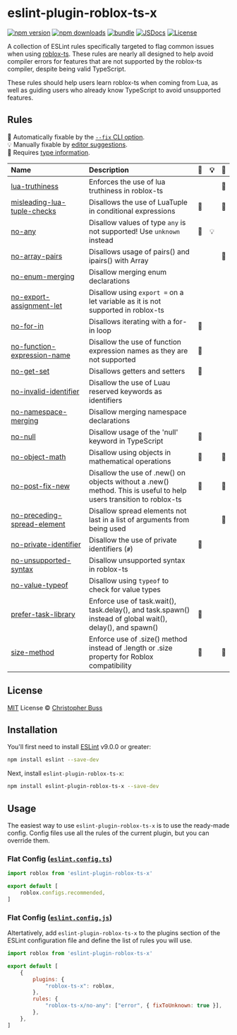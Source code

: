# eslint-plugin-roblox-ts-x

[![npm version][npm-version-src]][npm-version-href]
[![npm downloads][npm-downloads-src]][npm-downloads-href]
[![bundle][bundle-src]][bundle-href]
[![JSDocs][jsdocs-src]][jsdocs-href]
[![License][license-src]][license-href]

A collection of ESLint rules specifically targeted to flag common issues when
using [roblox-ts](https://roblox-ts.github.io/roblox-ts/). These rules are
nearly all designed to help avoid compiler errors for features that are not
supported by the roblox-ts compiler, despite being valid TypeScript.

These rules should help users learn roblox-ts when coming from Lua, as well as
guiding users who already know TypeScript to avoid unsupported features.

## Rules

<!-- Do not manually modify this list. Run: `npm run eslint-docs` -->
<!-- begin auto-generated rules list -->

🔧 Automatically fixable by the [`--fix` CLI option](https://eslint.org/docs/user-guide/command-line-interface#--fix).\
💡 Manually fixable by [editor suggestions](https://eslint.org/docs/latest/use/core-concepts#rule-suggestions).\
💭 Requires [type information](https://typescript-eslint.io/linting/typed-linting).

| Name                                                                                  | Description                                                                                                         | 🔧 | 💡 | 💭 |
| :------------------------------------------------------------------------------------ | :------------------------------------------------------------------------------------------------------------------ | :- | :- | :- |
| [lua-truthiness](src/rules/lua-truthiness/documentation.md)                           | Enforces the use of lua truthiness in roblox-ts                                                                     |    |    | 💭 |
| [misleading-lua-tuple-checks](src/rules/misleading-lua-tuple-checks/documentation.md) | Disallows the use of LuaTuple in conditional expressions                                                            | 🔧 |    | 💭 |
| [no-any](src/rules/no-any/documentation.md)                                           | Disallow values of type `any` is not supported! Use `unknown` instead                                               | 🔧 | 💡 |    |
| [no-array-pairs](src/rules/no-array-pairs/documentation.md)                           | Disallows usage of pairs() and ipairs() with Array<T>                                                               |    |    | 💭 |
| [no-enum-merging](src/rules/no-enum-merging/documentation.md)                         | Disallow merging enum declarations                                                                                  |    |    |    |
| [no-export-assignment-let](src/rules/no-export-assignment-let/documentation.md)       | Disallow using `export =` on a let variable as it is not supported in roblox-ts                                     |    |    |    |
| [no-for-in](src/rules/no-for-in/documentation.md)                                     | Disallows iterating with a for-in loop                                                                              | 🔧 |    |    |
| [no-function-expression-name](src/rules/no-function-expression-name/documentation.md) | Disallow the use of function expression names as they are not supported                                             | 🔧 |    |    |
| [no-get-set](src/rules/no-get-set/documentation.md)                                   | Disallows getters and setters                                                                                       | 🔧 |    |    |
| [no-invalid-identifier](src/rules/no-invalid-identifier/documentation.md)             | Disallow the use of Luau reserved keywords as identifiers                                                           |    |    |    |
| [no-namespace-merging](src/rules/no-namespace-merging/documentation.md)               | Disallow merging namespace declarations                                                                             |    |    |    |
| [no-null](src/rules/no-null/documentation.md)                                         | Disallow usage of the 'null' keyword in TypeScript                                                                  | 🔧 |    |    |
| [no-object-math](src/rules/no-object-math/documentation.md)                           | Disallow using objects in mathematical operations                                                                   | 🔧 |    | 💭 |
| [no-post-fix-new](src/rules/no-post-fix-new/documentation.md)                         | Disallow the use of .new() on objects without a .new() method. This is useful to help users transition to roblox-ts | 🔧 |    | 💭 |
| [no-preceding-spread-element](src/rules/no-preceding-spread-element/documentation.md) | Disallow spread elements not last in a list of arguments from being used                                            |    |    | 💭 |
| [no-private-identifier](src/rules/no-private-identifier/documentation.md)             | Disallow the use of private identifiers (`#`)                                                                       | 🔧 |    |    |
| [no-unsupported-syntax](src/rules/no-unsupported-syntax/documentation.md)             | Disallow unsupported syntax in roblox-ts                                                                            |    |    |    |
| [no-value-typeof](src/rules/no-value-typeof/documentation.md)                         | Disallow using `typeof` to check for value types                                                                    |    |    |    |
| [prefer-task-library](src/rules/prefer-task-library/documentation.md)                 | Enforce use of task.wait(), task.delay(), and task.spawn() instead of global wait(), delay(), and spawn()           | 🔧 |    |    |
| [size-method](src/rules/size-method/documentation.md)                                 | Enforce use of .size() method instead of .length or .size property for Roblox compatibility                         | 🔧 |    | 💭 |

<!-- end auto-generated rules list -->

## License

[MIT](./LICENSE) License © [Christopher Buss](https://github.com/christopher-buss)

<!-- Badges -->

[npm-version-src]: https://img.shields.io/npm/v/eslint-plugin-roblox-ts-x?style=flat&colorA=080f12&colorB=1fa669
[npm-version-href]: https://npmjs.com/package/eslint-plugin-roblox-ts-x
[npm-downloads-src]: https://img.shields.io/npm/dm/eslint-plugin-roblox-ts-x?style=flat&colorA=080f12&colorB=1fa669
[npm-downloads-href]: https://npmjs.com/package/eslint-plugin-roblox-ts-x
[bundle-src]: https://img.shields.io/bundlephobia/minzip/eslint-plugin-roblox-ts-x?style=flat&colorA=080f12&colorB=1fa669&label=minzip
[bundle-href]: https://bundlephobia.com/result?p=eslint-plugin-roblox-ts-x
[license-src]: https://img.shields.io/github/license/christopher-buss/eslint-plugin-roblox-ts-x.svg?style=flat&colorA=080f12&colorB=1fa669
[license-href]: https://github.com/christopher-buss/eslint-plugin-roblox-ts-x/blob/main/LICENSE
[jsdocs-src]: https://img.shields.io/badge/jsdocs-reference-080f12?style=flat&colorA=080f12&colorB=1fa669
[jsdocs-href]: https://www.jsdocs.io/package/eslint-plugin-roblox-ts-x

## Installation

You'll first need to install [ESLint](https://eslint.org) v9.0.0 or greater:

```sh
npm install eslint --save-dev
```

Next, install `eslint-plugin-roblox-ts-x`:

```sh
npm install eslint-plugin-roblox-ts-x --save-dev
```

## Usage

The easiest way to use `eslint-plugin-roblox-ts-x` is to use the ready-made config. Config files use all the rules of the current plugin, but you can override them.

### Flat Config ([`eslint.config.ts`](https://eslint.org/docs/latest/use/configure/configuration-files))

```js
import roblox from 'eslint-plugin-roblox-ts-x'

export default [
	roblox.configs.recommended,
]
```

### Flat Config ([`eslint.config.js`](https://eslint.org/docs/latest/use/configure/configuration-files))

Altertatively, add `eslint-plugin-roblox-ts-x` to the plugins section of the ESLint
configuration file and define the list of rules you will use.

```js
import roblox from 'eslint-plugin-roblox-ts-x'

export default [
	{
		plugins: {
			"roblox-ts-x": roblox,
		},
		rules: {
			"roblox-ts-x/no-any": ["error", { fixToUnknown: true }],
		},
	},
]
```
